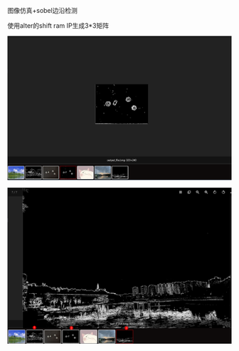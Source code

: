 图像仿真+sobel边沿检测

使用alter的shift ram IP生成3*3矩阵



![1658071185221](image/README/1658071185221.png)

![1658071156165](image/README/1658071156165.png)
